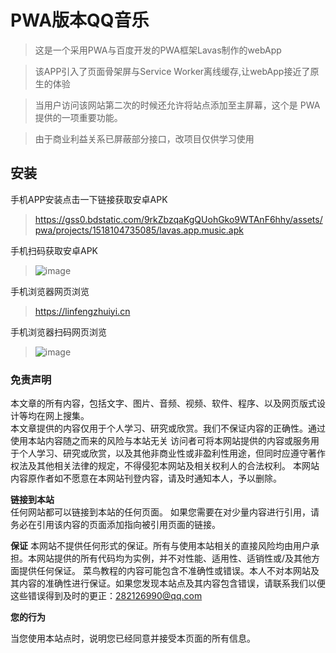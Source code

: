 # PWA版本QQ音乐

  > 这是一个采用PWA与百度开发的PWA框架Lavas制作的webApp
  
  > 该APP引入了页面骨架屏与Service Worker离线缓存,让webApp接近了原生的体验
  
  > 当用户访问该网站第二次的时候还允许将站点添加至主屏幕，这个是 PWA 提供的一项重要功能。
  
  > 由于商业利益关系已屏蔽部分接口，改项目仅供学习使用

## 安装

手机APP安装点击一下链接获取安卓APK
> https://gss0.bdstatic.com/9rkZbzqaKgQUohGko9WTAnF6hhy/assets/pwa/projects/1518104735085/lavas.app.music.apk

手机扫码获取安卓APK
> ![image](https://github.com/qq282126990/musicApp/blob/mpa/images/androidAPK.png)

手机浏览器网页浏览
> https://linfengzhuiyi.cn

手机浏览器扫码网页浏览
> ![image](https://github.com/qq282126990/musicApp/blob/mpa/images/web.jpg)



### 免责声明
本文章的所有内容，包括文字、图片、音频、视频、软件、程序、以及网页版式设计等均在网上搜集。      
本文章提供的内容仅用于个人学习、研究或欣赏。我们不保证内容的正确性。通过使用本站内容随之而来的风险与本站无关
访问者可将本网站提供的内容或服务用于个人学习、研究或欣赏，以及其他非商业性或非盈利性用途，但同时应遵守著作权法及其他相关法律的规定，不得侵犯本网站及相关权利人的合法权利。
本网站内容原作者如不愿意在本网站刊登内容，请及时通知本人，予以删除。


**链接到本站**  
任何网站都可以链接到本站的任何页面。
如果您需要在对少量内容进行引用，请务必在引用该内容的页面添加指向被引用页面的链接。

**保证**
本网站不提供任何形式的保证。所有与使用本站相关的直接风险均由用户承担。本网站提供的所有代码均为实例，并不对性能、适用性、适销性或/及其他方面提供任何保证。
菜鸟教程的内容可能包含不准确性或错误。本人不对本网站及其内容的准确性进行保证。如果您发现本站点及其内容包含错误，请联系我们以便这些错误得到及时的更正：282126990@qq.com

**您的行为**  

当您使用本站点时，说明您已经同意并接受本页面的所有信息。
